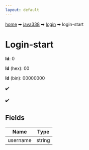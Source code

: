 ```yaml
---
layout: default
---
```


[home](/) ➡ [java338](/protocol/java338) ➡ [login](/protocol/java338/login) ➡ login-start

# Login-start

**Id**: 0

**Id** (hex): 00

**Id** (bin): 00000000

✔️

✔️

## Fields

Name | Type
---|---
username | string


